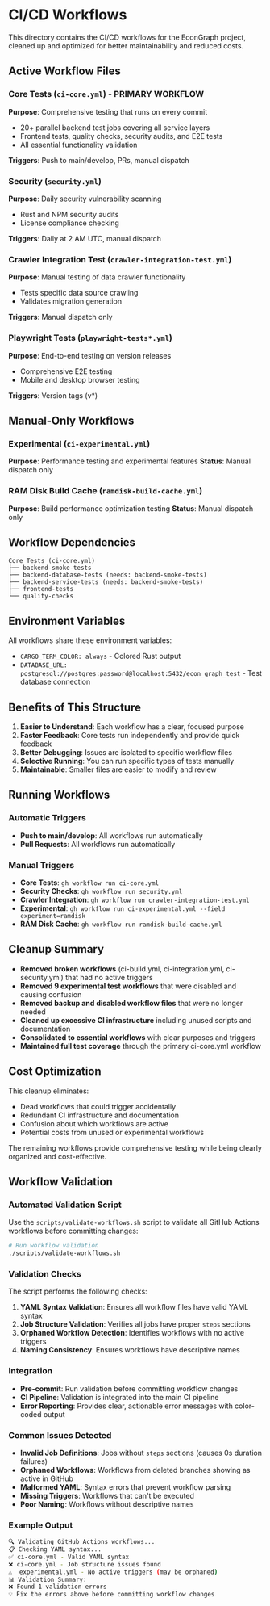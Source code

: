 # CI/CD Workflows

This directory contains the CI/CD workflows for the EconGraph project, cleaned up and optimized for better maintainability and reduced costs.

## Active Workflow Files

### Core Tests (`ci-core.yml`) - **PRIMARY WORKFLOW**
**Purpose**: Comprehensive testing that runs on every commit
- 20+ parallel backend test jobs covering all service layers
- Frontend tests, quality checks, security audits, and E2E tests
- All essential functionality validation

**Triggers**: Push to main/develop, PRs, manual dispatch

### Security (`security.yml`)
**Purpose**: Daily security vulnerability scanning
- Rust and NPM security audits
- License compliance checking

**Triggers**: Daily at 2 AM UTC, manual dispatch

### Crawler Integration Test (`crawler-integration-test.yml`)
**Purpose**: Manual testing of data crawler functionality
- Tests specific data source crawling
- Validates migration generation

**Triggers**: Manual dispatch only

### Playwright Tests (`playwright-tests*.yml`)
**Purpose**: End-to-end testing on version releases
- Comprehensive E2E testing
- Mobile and desktop browser testing

**Triggers**: Version tags (v*)

## Manual-Only Workflows

### Experimental (`ci-experimental.yml`)
**Purpose**: Performance testing and experimental features
**Status**: Manual dispatch only

### RAM Disk Build Cache (`ramdisk-build-cache.yml`)
**Purpose**: Build performance optimization testing
**Status**: Manual dispatch only

## Workflow Dependencies

```
Core Tests (ci-core.yml)
├── backend-smoke-tests
├── backend-database-tests (needs: backend-smoke-tests)
├── backend-service-tests (needs: backend-smoke-tests)
├── frontend-tests
└── quality-checks
```

## Environment Variables

All workflows share these environment variables:
- `CARGO_TERM_COLOR: always` - Colored Rust output
- `DATABASE_URL: postgresql://postgres:password@localhost:5432/econ_graph_test` - Test database connection

## Benefits of This Structure

1. **Easier to Understand**: Each workflow has a clear, focused purpose
2. **Faster Feedback**: Core tests run independently and provide quick feedback
3. **Better Debugging**: Issues are isolated to specific workflow files
4. **Selective Running**: You can run specific types of tests manually
5. **Maintainable**: Smaller files are easier to modify and review

## Running Workflows

### Automatic Triggers
- **Push to main/develop**: All workflows run automatically
- **Pull Requests**: All workflows run automatically

### Manual Triggers
- **Core Tests**: `gh workflow run ci-core.yml`
- **Security Checks**: `gh workflow run security.yml`
- **Crawler Integration**: `gh workflow run crawler-integration-test.yml`
- **Experimental**: `gh workflow run ci-experimental.yml --field experiment=ramdisk`
- **RAM Disk Cache**: `gh workflow run ramdisk-build-cache.yml`

## Cleanup Summary

- **Removed broken workflows** (ci-build.yml, ci-integration.yml, ci-security.yml) that had no active triggers
- **Removed 9 experimental test workflows** that were disabled and causing confusion
- **Removed backup and disabled workflow files** that were no longer needed
- **Cleaned up excessive CI infrastructure** including unused scripts and documentation
- **Consolidated to essential workflows** with clear purposes and triggers
- **Maintained full test coverage** through the primary ci-core.yml workflow

## Cost Optimization

This cleanup eliminates:
- Dead workflows that could trigger accidentally
- Redundant CI infrastructure and documentation
- Confusion about which workflows are active
- Potential costs from unused or experimental workflows

The remaining workflows provide comprehensive testing while being clearly organized and cost-effective.

## Workflow Validation

### Automated Validation Script

Use the `scripts/validate-workflows.sh` script to validate all GitHub Actions workflows before committing changes:

```bash
# Run workflow validation
./scripts/validate-workflows.sh
```

### Validation Checks

The script performs the following checks:

1. **YAML Syntax Validation**: Ensures all workflow files have valid YAML syntax
2. **Job Structure Validation**: Verifies all jobs have proper `steps` sections
3. **Orphaned Workflow Detection**: Identifies workflows with no active triggers
4. **Naming Consistency**: Ensures workflows have descriptive names

### Integration

- **Pre-commit**: Run validation before committing workflow changes
- **CI Pipeline**: Validation is integrated into the main CI pipeline
- **Error Reporting**: Provides clear, actionable error messages with color-coded output

### Common Issues Detected

- **Invalid Job Definitions**: Jobs without `steps` sections (causes 0s duration failures)
- **Orphaned Workflows**: Workflows from deleted branches showing as active in GitHub
- **Malformed YAML**: Syntax errors that prevent workflow parsing
- **Missing Triggers**: Workflows that can't be executed
- **Poor Naming**: Workflows without descriptive names

### Example Output

```bash
🔍 Validating GitHub Actions workflows...
📋 Checking YAML syntax...
✅ ci-core.yml - Valid YAML syntax
❌ ci-core.yml - Job structure issues found
⚠️  experimental.yml - No active triggers (may be orphaned)
📊 Validation Summary:
❌ Found 1 validation errors
💡 Fix the errors above before committing workflow changes
```
